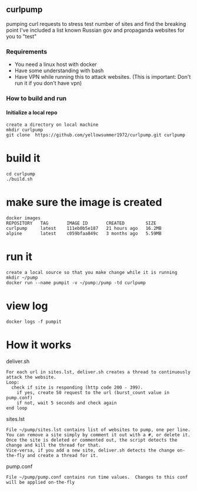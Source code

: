 ## curlpump
pumping curl requests to stress test number of sites and find the breaking point
I've included a list known Russian gov and propaganda websites for you to "test"


### Requirements
- You need a linux host with docker 
- Have some understanding with bash
- Have VPN while running this to attack websites. (This is important: Don't run it if you don't have vpn)


### How to build and run 

#### Initialize a local repo
```
create a directory on local machine
mkdir curlpump
git clone  https://github.com/yellowsummer1972/curlpump.git curlpump
```

# build it
```
cd curlpump
./build.sh
```

# make sure the image is created
```
docker images
REPOSITORY   TAG       IMAGE ID       CREATED        SIZE
curlpump     latest    111eb0b5e187   21 hours ago   16.2MB
alpine       latest    c059bfaa849c   3 months ago   5.59MB
```

# run it
```
create a local source so that you make change while it is running
mkdir ~/pump
docker run --name pumpit -v ~/pump:/pump -td curlpump
```

# view log
```
docker logs -f pumpit
```

# How it works
deliver.sh
```
For each url in sites.lst, deliver.sh creates a thread to continuously attack the website. 
Loop:
  check if site is responding (http code 200 - 399). 
    if yes, create 50 request to the url (burst_count value in pump.conf)
    if not, wait 5 seconds and check again
end loop
```

sites.lst
```
File ~/pump/sites.lst contains list of websites to pump, one per line.  You can remove a site simply by comment it out with a #, or delete it.  
Once the site is deleted or commented out, the script detects the change and kill the thread for that.  
Vice-versa, if you add a new site, deliver.sh detects the change on-the-fly and create a thread for it. 
```
pump.conf
```
File ~/pump/pump.conf contains run time values.  Changes to this conf will be applied on-the-fly
```
